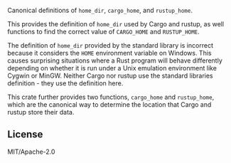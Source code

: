Canonical definitions of `home_dir`, `cargo_home`, and `rustup_home`.

This provides the definition of `home_dir` used by Cargo and rustup,
as well functions to find the correct value of `CARGO_HOME` and
`RUSTUP_HOME`.

The definition of `home_dir` provided by the standard library is
incorrect because it considers the `HOME` environment variable on
Windows. This causes surprising situations where a Rust program will
behave differently depending on whether it is run under a Unix
emulation environment like Cygwin or MinGW. Neither Cargo nor rustup
use the standard libraries definition - they use the definition here.

This crate further provides two functions, `cargo_home` and
`rustup_home`, which are the canonical way to determine the location
that Cargo and rustup store their data.

## License

MIT/Apache-2.0
